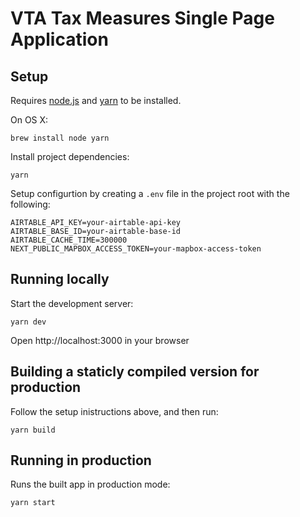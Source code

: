 # VTA Tax Measures Single Page Application

## Setup

Requires [node.js](https://nodejs.org/) and [yarn](https://yarnpkg.com/) to be installed.

On OS X:

    brew install node yarn


Install project dependencies:

    yarn

Setup configurtion by creating a `.env` file in the project root with the following:

    AIRTABLE_API_KEY=your-airtable-api-key
    AIRTABLE_BASE_ID=your-airtable-base-id
    AIRTABLE_CACHE_TIME=300000
    NEXT_PUBLIC_MAPBOX_ACCESS_TOKEN=your-mapbox-access-token

## Running locally

Start the development server:

    yarn dev

Open http://localhost:3000 in your browser
    
## Building a staticly compiled version for production

Follow the setup inistructions above, and then run:

    yarn build

## Running in production

Runs the built app in production mode:

    yarn start
    